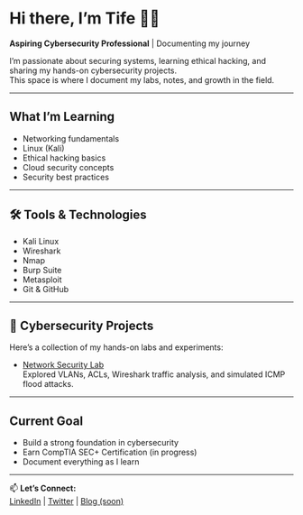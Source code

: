 # Hi there, I’m Tife 👋🏽  

 **Aspiring Cybersecurity Professional** | Documenting my journey  

I’m passionate about securing systems, learning ethical hacking, and sharing my hands-on cybersecurity projects.  
This space is where I document my labs, notes, and growth in the field.  

---

##  What I’m Learning  
- Networking fundamentals  
- Linux (Kali)  
- Ethical hacking basics  
- Cloud security concepts  
- Security best practices  

---

## 🛠️ Tools & Technologies  
- Kali Linux  
- Wireshark  
- Nmap  
- Burp Suite  
- Metasploit  
- Git & GitHub  

---

## 🔐 Cybersecurity Projects

Here’s a collection of my hands-on labs and experiments:

- [Network Security Lab](https://github.com/Tife-CyberSec/My-CyberSec-Projects/tree/master/network-security-lab)  
  Explored VLANs, ACLs, Wireshark traffic analysis, and simulated ICMP flood attacks.
---

##  Current Goal  
- Build a strong foundation in cybersecurity  
- Earn CompTIA SEC+ Certification (in progress)  
- Document everything as I learn  

---

📫 **Let’s Connect:**  
[LinkedIn](https://www.linkedin.com/in/tife-adeniyi-a39b361b3/) | [Twitter](https://x.com/adeniyitife?s=21) | [Blog (soon)](...)  
